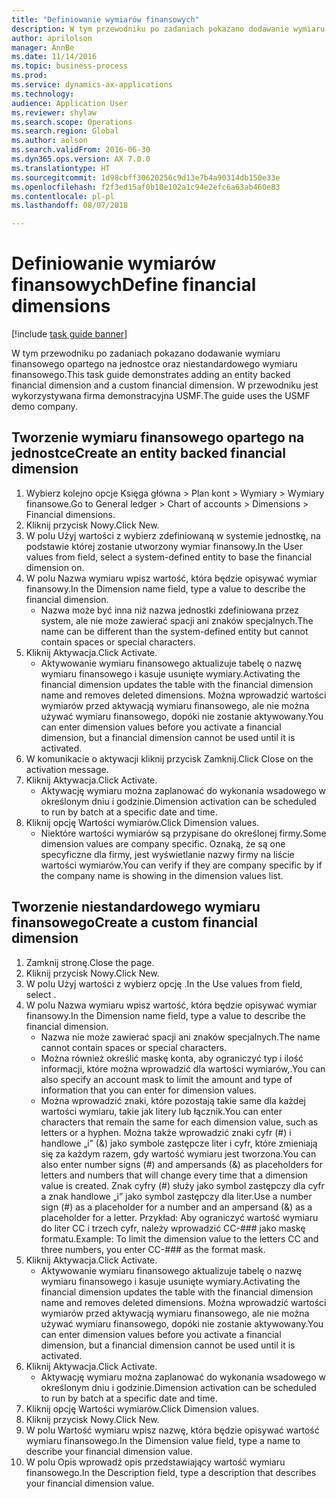```yaml
--- 
title: "Definiowanie wymiarów finansowych"
description: W tym przewodniku po zadaniach pokazano dodawanie wymiaru finansowego opartego na jednostce oraz niestandardowego wymiaru finansowego.
author: aprilolson
manager: AnnBe
ms.date: 11/14/2016
ms.topic: business-process
ms.prod: 
ms.service: dynamics-ax-applications
ms.technology: 
audience: Application User
ms.reviewer: shylaw
ms.search.scope: Operations
ms.search.region: Global
ms.author: aolson
ms.search.validFrom: 2016-06-30
ms.dyn365.ops.version: AX 7.0.0
ms.translationtype: HT
ms.sourcegitcommit: 1d98cbff30620256c9d13e7b4a90314db150e33e
ms.openlocfilehash: f2f3ed15af0b10e102a1c94e2efc6a63ab460e83
ms.contentlocale: pl-pl
ms.lasthandoff: 08/07/2018

---
```

# <a name="define-financial-dimensions"></a><span data-ttu-id="8be42-103">Definiowanie wymiarów finansowych</span><span class="sxs-lookup"><span data-stu-id="8be42-103">Define financial dimensions</span></span>

[!include [task guide banner](../../includes/task-guide-banner.md)]

<span data-ttu-id="8be42-104">W tym przewodniku po zadaniach pokazano dodawanie wymiaru finansowego opartego na jednostce oraz niestandardowego wymiaru finansowego.</span><span class="sxs-lookup"><span data-stu-id="8be42-104">This task guide demonstrates adding an entity backed financial dimension and a custom financial dimension.</span></span>  <span data-ttu-id="8be42-105">W przewodniku jest wykorzystywana firma demonstracyjna USMF.</span><span class="sxs-lookup"><span data-stu-id="8be42-105">The guide uses the USMF demo company.</span></span>


## <a name="create-an-entity-backed-financial-dimension"></a><span data-ttu-id="8be42-106">Tworzenie wymiaru finansowego opartego na jednostce</span><span class="sxs-lookup"><span data-stu-id="8be42-106">Create an entity backed financial dimension</span></span>
1. <span data-ttu-id="8be42-107">Wybierz kolejno opcje Księga główna > Plan kont > Wymiary > Wymiary finansowe.</span><span class="sxs-lookup"><span data-stu-id="8be42-107">Go to General ledger > Chart of accounts > Dimensions > Financial dimensions.</span></span>
2. <span data-ttu-id="8be42-108">Kliknij przycisk Nowy.</span><span class="sxs-lookup"><span data-stu-id="8be42-108">Click New.</span></span>
3. <span data-ttu-id="8be42-109">W polu Użyj wartości z wybierz zdefiniowaną w systemie jednostkę, na podstawie której zostanie utworzony wymiar finansowy.</span><span class="sxs-lookup"><span data-stu-id="8be42-109">In the User values from field, select a system-defined entity to base the financial dimension on.</span></span> 
4. <span data-ttu-id="8be42-110">W polu Nazwa wymiaru wpisz wartość, która będzie opisywać wymiar finansowy.</span><span class="sxs-lookup"><span data-stu-id="8be42-110">In the Dimension name field, type a value to describe the financial dimension.</span></span>
    * <span data-ttu-id="8be42-111">Nazwa może być inna niż nazwa jednostki zdefiniowana przez system, ale nie może zawierać spacji ani znaków specjalnych.</span><span class="sxs-lookup"><span data-stu-id="8be42-111">The name can be different than the system-defined entity but cannot contain spaces or special characters.</span></span>  
5. <span data-ttu-id="8be42-112">Kliknij Aktywacja.</span><span class="sxs-lookup"><span data-stu-id="8be42-112">Click Activate.</span></span>
    * <span data-ttu-id="8be42-113">Aktywowanie wymiaru finansowego aktualizuje tabelę o nazwę wymiaru finansowego i kasuje usunięte wymiary.</span><span class="sxs-lookup"><span data-stu-id="8be42-113">Activating the financial dimension updates the table with the financial dimension name and removes deleted dimensions.</span></span> <span data-ttu-id="8be42-114">Można wprowadzić wartości wymiarów przed aktywacją wymiaru finansowego, ale nie można używać wymiaru finansowego, dopóki nie zostanie aktywowany.</span><span class="sxs-lookup"><span data-stu-id="8be42-114">You can enter dimension values before you activate a financial dimension, but a financial dimension cannot be used until it is activated.</span></span>  
6. <span data-ttu-id="8be42-115">W komunikacie o aktywacji kliknij przycisk Zamknij.</span><span class="sxs-lookup"><span data-stu-id="8be42-115">Click Close on the activation message.</span></span>
7. <span data-ttu-id="8be42-116">Kliknij Aktywacja.</span><span class="sxs-lookup"><span data-stu-id="8be42-116">Click Activate.</span></span>
    * <span data-ttu-id="8be42-117">Aktywację wymiaru można zaplanować do wykonania wsadowego w określonym dniu i godzinie.</span><span class="sxs-lookup"><span data-stu-id="8be42-117">Dimension activation can be scheduled to run by batch at a specific date and time.</span></span>  
8. <span data-ttu-id="8be42-118">Kliknij opcję Wartości wymiarów.</span><span class="sxs-lookup"><span data-stu-id="8be42-118">Click Dimension values.</span></span>
    * <span data-ttu-id="8be42-119">Niektóre wartości wymiarów są przypisane do określonej firmy.</span><span class="sxs-lookup"><span data-stu-id="8be42-119">Some dimension values are company specific.</span></span> <span data-ttu-id="8be42-120">Oznaką, że są one specyficzne dla firmy, jest wyświetlanie nazwy firmy na liście wartości wymiarów.</span><span class="sxs-lookup"><span data-stu-id="8be42-120">You can verify if they are company specific by if the company name is showing in the dimension values list.</span></span>  

## <a name="create-a-custom-financial-dimension"></a><span data-ttu-id="8be42-121">Tworzenie niestandardowego wymiaru finansowego</span><span class="sxs-lookup"><span data-stu-id="8be42-121">Create a custom financial dimension</span></span>
1. <span data-ttu-id="8be42-122">Zamknij stronę.</span><span class="sxs-lookup"><span data-stu-id="8be42-122">Close the page.</span></span>
2. <span data-ttu-id="8be42-123">Kliknij przycisk Nowy.</span><span class="sxs-lookup"><span data-stu-id="8be42-123">Click New.</span></span>
3. <span data-ttu-id="8be42-124">W polu Użyj wartości z wybierz opcję <Custom dimension>.</span><span class="sxs-lookup"><span data-stu-id="8be42-124">In the Use values from field, select <Custom dimension>.</span></span>
4. <span data-ttu-id="8be42-125">W polu Nazwa wymiaru wpisz wartość, która będzie opisywać wymiar finansowy.</span><span class="sxs-lookup"><span data-stu-id="8be42-125">In the Dimension name field, type a value to describe the financial dimension.</span></span>
    * <span data-ttu-id="8be42-126">Nazwa nie może zawierać spacji ani znaków specjalnych.</span><span class="sxs-lookup"><span data-stu-id="8be42-126">The name cannot contain spaces or special characters.</span></span>  
    * <span data-ttu-id="8be42-127">Można również określić maskę konta, aby ograniczyć typ i ilość informacji, które można wprowadzić dla wartości wymiarów,.</span><span class="sxs-lookup"><span data-stu-id="8be42-127">You can also specify an account mask to limit the amount and type of information that you can enter for dimension values.</span></span>   
    * <span data-ttu-id="8be42-128">Można wprowadzić znaki, które pozostają takie same dla każdej wartości wymiaru, takie jak litery lub łącznik.</span><span class="sxs-lookup"><span data-stu-id="8be42-128">You can enter characters that remain the same for each dimension value, such as letters or a hyphen.</span></span> <span data-ttu-id="8be42-129">Można także wprowadzić znaki cyfr (#) i handlowe „i” (&) jako symbole zastępcze liter i cyfr, które zmieniają się za każdym razem, gdy wartość wymiaru jest tworzona.</span><span class="sxs-lookup"><span data-stu-id="8be42-129">You can also enter number signs (#) and ampersands (&) as placeholders for letters and numbers that will change every time that a dimension value is created.</span></span> <span data-ttu-id="8be42-130">Znak cyfry (#) służy jako symbol zastępczy dla cyfr a znak handlowe „i” jako symbol zastępczy dla liter.</span><span class="sxs-lookup"><span data-stu-id="8be42-130">Use a number sign (#) as a placeholder for a number and an ampersand (&) as a placeholder for a letter.</span></span>  <span data-ttu-id="8be42-131">Przykład: Aby ograniczyć wartość wymiaru do liter CC i trzech cyfr, należy wprowadzić CC-### jako maskę formatu.</span><span class="sxs-lookup"><span data-stu-id="8be42-131">Example: To limit the dimension value to the letters CC and three numbers, you enter CC-### as the format mask.</span></span>  
5. <span data-ttu-id="8be42-132">Kliknij Aktywacja.</span><span class="sxs-lookup"><span data-stu-id="8be42-132">Click Activate.</span></span>
    * <span data-ttu-id="8be42-133">Aktywowanie wymiaru finansowego aktualizuje tabelę o nazwę wymiaru finansowego i kasuje usunięte wymiary.</span><span class="sxs-lookup"><span data-stu-id="8be42-133">Activating the financial dimension updates the table with the financial dimension name and removes deleted dimensions.</span></span> <span data-ttu-id="8be42-134">Można wprowadzić wartości wymiarów przed aktywacją wymiaru finansowego, ale nie można używać wymiaru finansowego, dopóki nie zostanie aktywowany.</span><span class="sxs-lookup"><span data-stu-id="8be42-134">You can enter dimension values before you activate a financial dimension, but a financial dimension cannot be used until it is activated.</span></span>  
6. <span data-ttu-id="8be42-135">Kliknij Aktywacja.</span><span class="sxs-lookup"><span data-stu-id="8be42-135">Click Activate.</span></span>
    * <span data-ttu-id="8be42-136">Aktywację wymiaru można zaplanować do wykonania wsadowego w określonym dniu i godzinie.</span><span class="sxs-lookup"><span data-stu-id="8be42-136">Dimension activation can be scheduled to run by batch at a specific date and time.</span></span>  
7. <span data-ttu-id="8be42-137">Kliknij opcję Wartości wymiarów.</span><span class="sxs-lookup"><span data-stu-id="8be42-137">Click Dimension values.</span></span>
8. <span data-ttu-id="8be42-138">Kliknij przycisk Nowy.</span><span class="sxs-lookup"><span data-stu-id="8be42-138">Click New.</span></span>
9. <span data-ttu-id="8be42-139">W polu Wartość wymiaru wpisz nazwę, która będzie opisywać wartość wymiaru finansowego.</span><span class="sxs-lookup"><span data-stu-id="8be42-139">In the Dimension value field, type a name to describe your financial dimension value.</span></span>
10. <span data-ttu-id="8be42-140">W polu Opis wprowadź opis przedstawiający wartość wymiaru finansowego.</span><span class="sxs-lookup"><span data-stu-id="8be42-140">In the Description field, type a description that describes your financial dimension value.</span></span>


